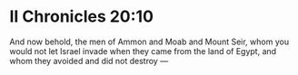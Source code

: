 # II Chronicles 20:10

And now behold, the men of Ammon and Moab and Mount Seir, whom you would not let Israel invade when they came from the land of Egypt, and whom they avoided and did not destroy —
